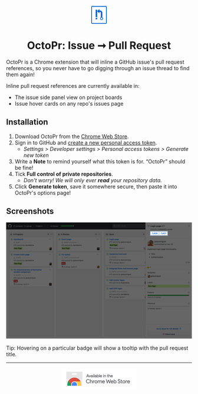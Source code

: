 <div style="text-align: center;">
  <img src="src/img/icon48.png" />
  <h1>OctoPr: Issue ➞ Pull Request</h1>
</div>

OctoPr is a Chrome extension that will inline a GitHub issue's pull request references, so you never have to go digging through an issue thread to find them again!

Inline pull request references are currently available in:

- The issue side panel view on project boards
- Issue hover cards on any repo's issues page

## Installation

1. Download OctoPr from the [Chrome Web Store](https://chrome.google.com/webstore/detail/octopr/ejacdddppnlcddgbcgeffedehoknhigj).
2. Sign in to GitHub and [create a new personal access token](https://github.com/settings/tokens/new).
   - _Settings > Developer settings > Personal access tokens > Generate new token_
3. Write a **Note** to remind yourself what this token is for. “OctoPr” should be fine!
4. Tick **Full control of private repositories**.
   - _Don't worry! We will only ever **read** your repository data._
5. Click **Generate token**, save it somewhere secure, then paste it into OctoPr's options page!

## Screenshots

<img src="OctoPr - Project Board.png" />

Tip: Hovering on a particular badge will show a tooltip with the pull request title.

---

<div style="text-align: center;">
  <a href="https://chrome.google.com/webstore/detail/octopr/ejacdddppnlcddgbcgeffedehoknhigj">
    <img src="ChromeWebStore_Badge_v2_206x58.png" />
  </a>
</div>
